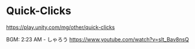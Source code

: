 # Quick-Clicks
https://play.unity.com/mg/other/quick-clicks

BGM: 2:23 AM - しゃろう https://www.youtube.com/watch?v=slt_Bav8nsQ

